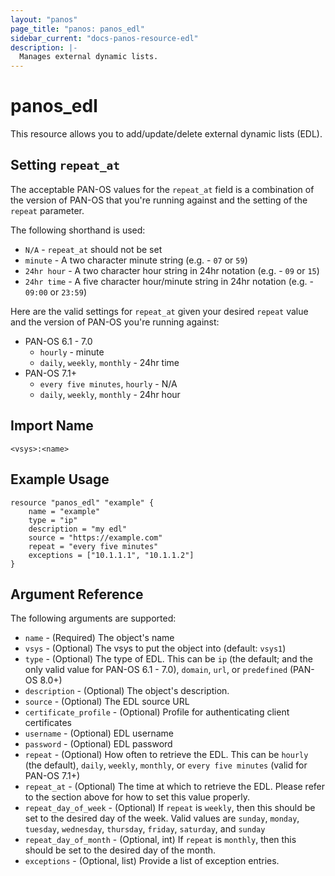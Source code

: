 ```yaml
---
layout: "panos"
page_title: "panos: panos_edl"
sidebar_current: "docs-panos-resource-edl"
description: |-
  Manages external dynamic lists.
---
```


# panos_edl

This resource allows you to add/update/delete external dynamic lists (EDL).


## Setting `repeat_at`

The acceptable PAN-OS values for the `repeat_at` field is a combination of
the version of PAN-OS that you're running against and the setting of the `repeat`
parameter.

The following shorthand is used:

* `N/A` - `repeat_at` should not be set
* `minute` - A two character minute string (e.g. - `07` or `59`)
* `24hr hour` - A two character hour string in 24hr notation (e.g. - `09` or `15`)
* `24hr time` - A five character hour/minute string in 24hr notation (e.g. - `09:00` or `23:59`)

Here are the valid settings for `repeat_at` given your desired `repeat` value
and the version of PAN-OS you're running against:

* PAN-OS 6.1 - 7.0
  * `hourly` - minute
  * `daily`, `weekly`, `monthly` - 24hr time
* PAN-OS 7.1+
  * `every five minutes`, `hourly` - N/A
  * `daily`, `weekly`, `monthly` - 24hr hour


## Import Name

```
<vsys>:<name>
```


## Example Usage

```hcl
resource "panos_edl" "example" {
    name = "example"
    type = "ip"
    description = "my edl"
    source = "https://example.com"
    repeat = "every five minutes"
    exceptions = ["10.1.1.1", "10.1.1.2"]
}
```

## Argument Reference

The following arguments are supported:

* `name` - (Required) The object's name
* `vsys` - (Optional) The vsys to put the object into (default: `vsys1`)
* `type` - (Optional) The type of EDL.  This can be `ip` (the default; and the
  only valid value for PAN-OS 6.1 - 7.0), `domain`, `url`, or `predefined`
  (PAN-OS 8.0+)
* `description` - (Optional) The object's description.
* `source` - (Optional) The EDL source URL
* `certificate_profile` - (Optional) Profile for authenticating client certificates
* `username` - (Optional) EDL username
* `password` - (Optional) EDL password
* `repeat` - (Optional) How often to retrieve the EDL.  This can be `hourly` (the
  default), `daily`, `weekly`, `monthly`, or `every five minutes` (valid for
  PAN-OS 7.1+)
* `repeat_at` - (Optional) The time at which to retrieve the EDL.  Please refer
  to the section above for how to set this value properly.
* `repeat_day_of_week` - (Optional) If `repeat` is `weekly`, then this should
  be set to the desired day of the week.  Valid values are `sunday`,
  `monday`, `tuesday`, `wednesday`, `thursday`, `friday`, `saturday`, and
  `sunday`
* `repeat_day_of_month` - (Optional, int) If `repeat` is `monthly`, then this should
  be set to the desired day of the month.
* `exceptions` - (Optional, list) Provide a list of exception entries.
